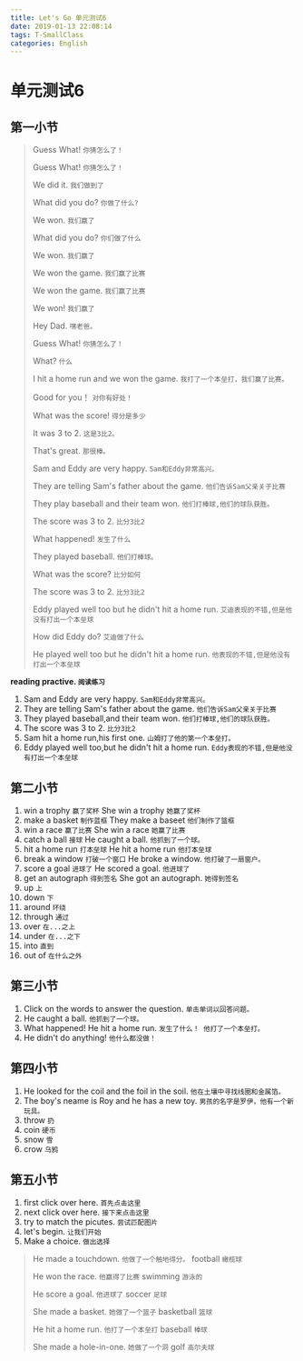 ```yaml
---
title: Let's Go 单元测试6
date: 2019-01-13 22:08:14
tags: T-SmallClass
categories: English
---
```


# 单元测试6

## 第一小节

> Guess What! `你猜怎么了！`
> 
> Guess What! `你猜怎么了！`
> 
> We did it. `我们做到了`
> 
> What did you do? `你做了什么?`
> 
> We won. `我们赢了`
> 
> What did you do? `你们做了什么`
> 
> We won. `我们赢了`
> 
> We won the game. `我们赢了比赛`
> 
> We won the game. `我们赢了比赛`
> 
> We won! `我们赢了`
> 
> Hey Dad. `嘿老爸。`
> 
> Guess What! `你猜怎么了！`
> 
> What? `什么`
> 
> I hit a home run and we won the game. `我打了一个本垒打，我们赢了比赛。`
> 
> Good for you！ `对你有好处！`
> 
> What was the score! `得分是多少`
> 
> It was 3 to 2. `这是3比2。`
> 
> That's great. `那很棒。`
> 
> Sam and Eddy are very happy. `Sam和Eddy非常高兴。`
> 
> They are telling Sam's father about the game. `他们告诉Sam父亲关于比赛`
> 
> They play baseball and their team won. `他们打棒球,他们的球队获胜。`
> 
> The score was 3 to 2. `比分3比2`
> 
> What happened! `发生了什么`
> 
> They played baseball. `他们打棒球。`
> 
> What was the score? `比分如何`
> 
> The score was 3 to 2. `比分3比2`
> 
> Eddy played well too but he didn't hit a home run. `艾迪表现的不错,但是他没有打出一个本垒球`
> 
> How did Eddy do? `艾迪做了什么` 
> 
> He played well too but he didn't hit a home run. `他表现的不错,但是他没有打出一个本垒球`


**reading practive. `阅读练习`**

1. Sam and Eddy are very happy. `Sam和Eddy非常高兴。`
2. They are telling Sam's father about the game. `他们告诉Sam父亲关于比赛`
3. They played baseball,and their team won. `他们打棒球,他们的球队获胜。`
4. The score was 3 to 2. `比分3比2`
5. Sam hit a home run,his first one. `山姆打了他的第一个本垒打。`
6. Eddy played well too,but he didn't hit a home run. `Eddy表现的不错,但是他没有打出一个本垒球`



## 第二小节

1. win a trophy `赢了奖杯` She win a trophy `她赢了奖杯`
2. make a basket `制作蓝框` They make a baseet `他们制作了篮框`
3. win a race `赢了比赛` She win a race `她赢了比赛`
4. catch a ball `接球` He caught a ball. `他抓到了一个球。`
5. hit a home run `打本垒球` He hit a home run `他打本垒球`
6. break a window `打破一个窗口` He broke a window. `他打破了一扇窗户。`
7. score a goal `进球了` He scored a goal. `他进球了`
8. get an autograph `得到签名` She got an autograph. `她得到签名`
9. up `上`
10. down `下`
11. around `环绕`
12. through `通过`
13. over `在...之上`
14. under `在...之下`
15. into `直到`
16. out of `在什么之外`




## 第三小节

1. Click on the words to answer the question. `单击单词以回答问题。`
2. He caught a ball. `他抓到了一个球。`
3. What happened! He hit a home run. `发生了什么！ 他打了一个本垒打。`
4. He didn't do anything! `他什么都没做！`

## 第四小节

1. He looked for the coil and the foil in the soil. `他在土壤中寻找线圈和金属箔。`
2. The boy's neame is Roy and he has a new toy. `男孩的名字是罗伊，他有一个新玩具。`
3. throw `扔`
4. coin `硬币`
5. snow `雪`
6. crow `乌鸦`

## 第五小节

1. first click over here. `首先点击这里`
2. next click over here. `接下来点击这里`
3. try to match the picutes. `尝试匹配图片`
4. let's begin. `让我们开始`
5. Make a choice. `做出选择`



> He made a touchdown. `他做了一个触地得分。` football `橄榄球`
> 
> He won the race. `他赢得了比赛`  swimming `游泳的`
> 
> He score a goal. `他进球了` soccer `足球`
> 
> She made a basket. `她做了一个篮子` basketball `篮球`
> 
> He hit a home run. `他打了一个本垒打` baseball `棒球`
> 
> She made a hole-in-one. `她做了一个洞`  golf `高尔夫球`

